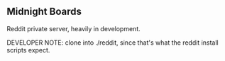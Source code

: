 ## Midnight Boards

Reddit private server, heavily in development.

DEVELOPER NOTE: clone into ./reddit, since that's what the reddit install scripts expect.

